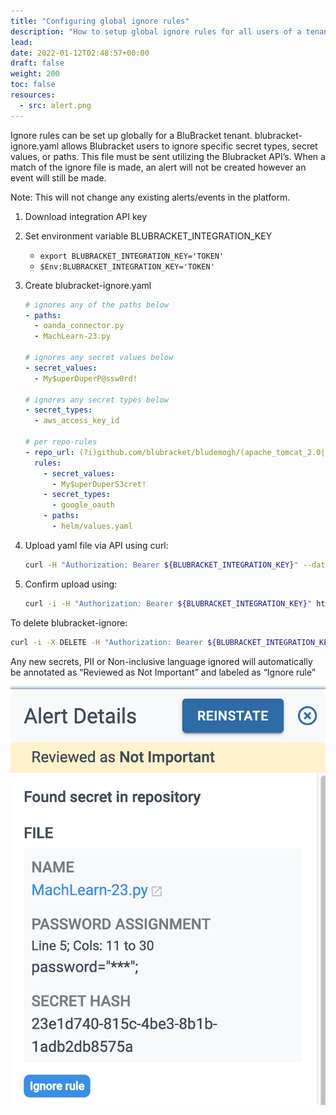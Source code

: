 ```yaml
---
title: "Configuring global ignore rules"
description: "How to setup global ignore rules for all users of a tenant"
lead: 
date: 2022-01-12T02:48:57+00:00
draft: false
weight: 200
toc: false
resources:
  - src: alert.png
---
```


Ignore rules can be set up globally for a BluBracket tenant. blubracket-ignore.yaml allows Blubracket users to ignore specific secret types, secret values, or paths. This file must be sent utilizing the Blubracket API’s. When a match of the ignore file is made, an alert will not be created however an event will still be made.

Note: This will not change any existing alerts/events in the platform.

1. Download integration API key

2. Set environment variable BLUBRACKET_INTEGRATION_KEY

    * `export BLUBRACKET_INTEGRATION_KEY='TOKEN'`
    * `$Env:BLUBRACKET_INTEGRATION_KEY='TOKEN'`

3. Create blubracket-ignore.yaml

    ```yaml
    # ignores any of the paths below
    - paths:
      - oanda_connector.py
      - MachLearn-23.py

    # ignores any secret values below
    - secret_values:
      - My$uperDuperP@ssw0rd!

    # ignores any secret types below
    - secret_types:
      - aws_access_key_id

    # per repo-rules
    - repo_url: (?i)github.com/blubracket/bludemogh/(apache_tomcat_2.0|crm_order_management)
      rules:
        - secret_values:
          - My$uperDuperS3cret!
        - secret_types:
          - google_oauth
        - paths:
          - helm/values.yaml
    ```

4. Upload yaml file via API using curl:

    ```bash
    curl -H "Authorization: Bearer ${BLUBRACKET_INTEGRATION_KEY}" --data-binary "@blubracket-ignore.yaml" https://TENANT.blubracket.com/api/public/blubracket-ignore

    ```

5. Confirm upload using:

    ```bash
    curl -i -H "Authorization: Bearer ${BLUBRACKET_INTEGRATION_KEY}" https://TENANT.blubracket.com/api/public/blubracket-ignore
    ```

To delete blubracket-ignore:

```bash
curl -i -X DELETE -H "Authorization: Bearer ${BLUBRACKET_INTEGRATION_KEY}" https://TENANT.blubracket.com/api/public/blubracket-ignore
```

Any new secrets, PII or Non-inclusive language ignored will automatically be annotated as “Reviewed as Not Important” and labeled as “Ignore rule”

![alert screenshot](alert.png)
